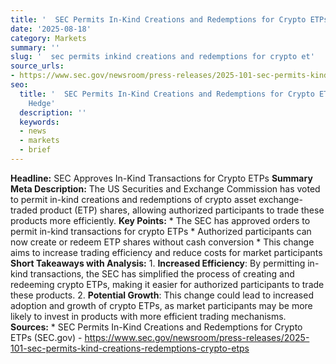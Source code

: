 ```yaml
---
title: '  SEC Permits In-Kind Creations and Redemptions for Crypto ETPs '
date: '2025-08-18'
category: Markets
summary: ''
slug: '  sec permits inkind creations and redemptions for crypto et'
source_urls:
- https://www.sec.gov/newsroom/press-releases/2025-101-sec-permits-kind-creations-redemptions-crypto-etps
seo:
  title: '  SEC Permits In-Kind Creations and Redemptions for Crypto ETPs | Hash n
    Hedge'
  description: ''
  keywords:
  - news
  - markets
  - brief
---
```


**Headline:** SEC Approves In-Kind Transactions for Crypto ETPs  **Summary Meta Description:** The US Securities and Exchange Commission has voted to permit in-kind creations and redemptions of crypto asset exchange-traded product (ETP) shares, allowing authorized participants to trade these products more efficiently.  **Key Points:**  * The SEC has approved orders to permit in-kind transactions for crypto ETPs * Authorized participants can now create or redeem ETP shares without cash conversion * This change aims to increase trading efficiency and reduce costs for market participants  **Short Takeaways with Analysis:**  1. **Increased Efficiency**: By permitting in-kind transactions, the SEC has simplified the process of creating and redeeming crypto ETPs, making it easier for authorized participants to trade these products. 2. **Potential Growth**: This change could lead to increased adoption and growth of crypto ETPs, as market participants may be more likely to invest in products with more efficient trading mechanisms.  **Sources:**  * SEC Permits In-Kind Creations and Redemptions for Crypto ETPs (SEC.gov) - https://www.sec.gov/newsroom/press-releases/2025-101-sec-permits-kind-creations-redemptions-crypto-etps 
